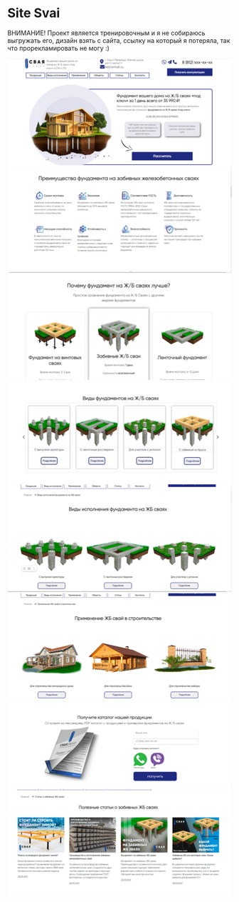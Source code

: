 # Site Svai

ВНИМАНИЕ! Проект является тренировочным и я не собираюсь выгружать его, дизайн взять с сайта, ссылку на который я потеряла, так что прорекламировать не могу :)

<img src="readMeImg/2023-04-03_19-01-53.png" />
<img src="readMeImg/2023-04-03_19-02-59.png" />
<img src="readMeImg/2023-04-03_19-03-14.png" />
<img src="readMeImg/2023-04-03_19-03-34.png" />
<img src="readMeImg/2023-04-03_19-04-06.png" />
<img src="readMeImg/2023-04-03_19-04-24.png" />
<img src="readMeImg/2023-04-03_19-08-16.png" />
<img src="readMeImg/2023-04-03_19-08-34.png" />
